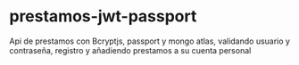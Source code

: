 # prestamos-jwt-passport
Api de prestamos con Bcryptjs, passport  y mongo atlas, validando usuario y contraseña, registro y añadiendo prestamos a su cuenta personal
